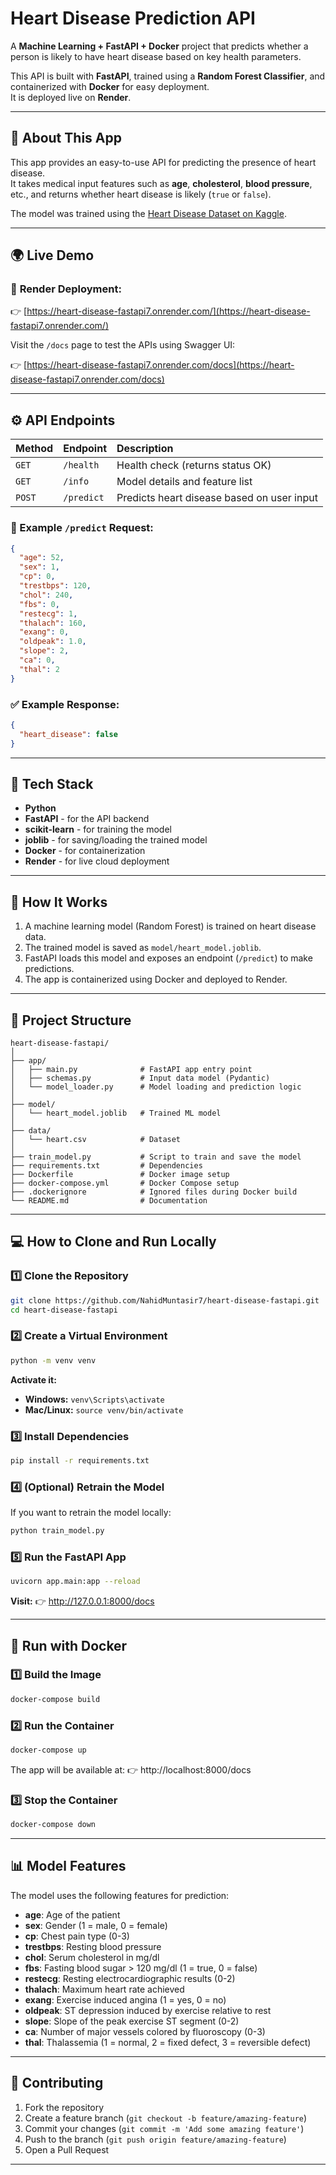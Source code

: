 # Heart Disease Prediction API

A **Machine Learning + FastAPI + Docker** project that predicts whether a person is likely to have heart disease based on key health parameters.

This API is built with **FastAPI**, trained using a **Random Forest Classifier**, and containerized with **Docker** for easy deployment.  
It is deployed live on **Render**.

---

## 📘 About This App

This app provides an easy-to-use API for predicting the presence of heart disease.  
It takes medical input features such as **age**, **cholesterol**, **blood pressure**, etc., and returns whether heart disease is likely (`true` or `false`).

The model was trained using the [Heart Disease Dataset on Kaggle](https://www.kaggle.com/datasets/johnsmith88/heart-disease-dataset).

---

## 🌍 Live Demo

### 🔗 **Render Deployment:**
👉 [https://heart-disease-fastapi7.onrender.com/](https://heart-disease-fastapi7.onrender.com/)

Visit the `/docs` page to test the APIs using Swagger UI:

👉 [https://heart-disease-fastapi7.onrender.com/docs](https://heart-disease-fastapi7.onrender.com/docs)

---

## ⚙️ API Endpoints

| Method | Endpoint | Description |
|:-------|:----------|:-------------|
| `GET`  | `/health` | Health check (returns status OK) |
| `GET`  | `/info`   | Model details and feature list |
| `POST` | `/predict` | Predicts heart disease based on user input |

### 🧠 Example `/predict` Request:
```json
{
  "age": 52,
  "sex": 1,
  "cp": 0,
  "trestbps": 120,
  "chol": 240,
  "fbs": 0,
  "restecg": 1,
  "thalach": 160,
  "exang": 0,
  "oldpeak": 1.0,
  "slope": 2,
  "ca": 0,
  "thal": 2
}
```

### ✅ Example Response:
```json
{
  "heart_disease": false
}
```

---

## 🧩 Tech Stack

- **Python**
- **FastAPI** - for the API backend
- **scikit-learn** - for training the model
- **joblib** - for saving/loading the trained model
- **Docker** - for containerization
- **Render** - for live cloud deployment

---

## 🧠 How It Works

1. A machine learning model (Random Forest) is trained on heart disease data.
2. The trained model is saved as `model/heart_model.joblib`.
3. FastAPI loads this model and exposes an endpoint (`/predict`) to make predictions.
4. The app is containerized using Docker and deployed to Render.

---

## 🧰 Project Structure

```
heart-disease-fastapi/
│
├── app/
│   ├── main.py              # FastAPI app entry point
│   ├── schemas.py           # Input data model (Pydantic)
│   └── model_loader.py      # Model loading and prediction logic
│
├── model/
│   └── heart_model.joblib   # Trained ML model
│
├── data/
│   └── heart.csv            # Dataset 
│
├── train_model.py           # Script to train and save the model
├── requirements.txt         # Dependencies
├── Dockerfile               # Docker image setup
├── docker-compose.yml       # Docker Compose setup
├── .dockerignore            # Ignored files during Docker build
└── README.md                # Documentation
```

---

## 💻 How to Clone and Run Locally

### 1️⃣ Clone the Repository
```bash
git clone https://github.com/NahidMuntasir7/heart-disease-fastapi.git
cd heart-disease-fastapi
```

### 2️⃣ Create a Virtual Environment
```bash
python -m venv venv
```

**Activate it:**
- **Windows:** `venv\Scripts\activate`
- **Mac/Linux:** `source venv/bin/activate`

### 3️⃣ Install Dependencies
```bash
pip install -r requirements.txt
```

### 4️⃣ (Optional) Retrain the Model

If you want to retrain the model locally:
```bash
python train_model.py
```

### 5️⃣ Run the FastAPI App
```bash
uvicorn app.main:app --reload
```

**Visit:**
👉 http://127.0.0.1:8000/docs

---

## 🐳 Run with Docker

### 1️⃣ Build the Image
```bash
docker-compose build
```

### 2️⃣ Run the Container
```bash
docker-compose up
```

The app will be available at:
👉 http://localhost:8000/docs

### 3️⃣ Stop the Container
```bash
docker-compose down
```

---

## 📊 Model Features

The model uses the following features for prediction:

- **age**: Age of the patient
- **sex**: Gender (1 = male, 0 = female)
- **cp**: Chest pain type (0-3)
- **trestbps**: Resting blood pressure
- **chol**: Serum cholesterol in mg/dl
- **fbs**: Fasting blood sugar > 120 mg/dl (1 = true, 0 = false)
- **restecg**: Resting electrocardiographic results (0-2)
- **thalach**: Maximum heart rate achieved
- **exang**: Exercise induced angina (1 = yes, 0 = no)
- **oldpeak**: ST depression induced by exercise relative to rest
- **slope**: Slope of the peak exercise ST segment (0-2)
- **ca**: Number of major vessels colored by fluoroscopy (0-3)
- **thal**: Thalassemia (1 = normal, 2 = fixed defect, 3 = reversible defect)

---

## 🤝 Contributing

1. Fork the repository
2. Create a feature branch (`git checkout -b feature/amazing-feature`)
3. Commit your changes (`git commit -m 'Add some amazing feature'`)
4. Push to the branch (`git push origin feature/amazing-feature`)
5. Open a Pull Request

---






